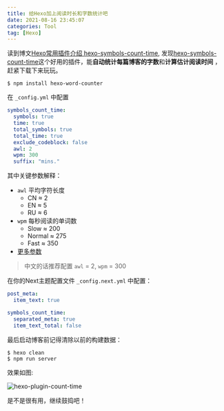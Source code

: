 ```yaml
---
title: 给Hexo加上阅读时长和字数统计吧
date: 2021-08-16 23:45:07
categories: Tool
tag: [Hexo]
---
```


读到博文[Hexo常用插件介绍 hexo-symbols-count-time](https://www.mls-tech.info/hexo/hexo-plugin-symbols-count-time/), 发现[hexo-symbols-count-time](https://github.com/next-theme/hexo-word-counter)这个好用的插件，能**自动统计每篇博客的字数**和**计算估计阅读时间** ，赶紧下载下来玩玩。


```shell
$ npm install hexo-word-counter
```

在 `_config.yml` 中配置

```yaml
symbols_count_time:
  symbols: true
  time: true
  total_symbols: true
  total_time: true
  exclude_codeblock: false
  awl: 2
  wpm: 300
  suffix: "mins."
```

其中关键参数解释：
- `awl` 平均字符长度
  - CN ≈ 2
  - EN ≈ 5
  - RU ≈ 6
- `wpm` 每秒阅读的单词数
  - Slow ≈ 200
  - Normal ≈ 275
  - Fast ≈ 350
- [更多参数 ](https://github.com/next-theme/hexo-word-counter#parameters)

> 中文的话推荐配置 `awl` = 2, `wpm` = 300

在你的Next主题配置文件 `_config.next.yml` 中配置：

```yaml
post_meta:
  item_text: true

symbols_count_time:
  separated_meta: true
  item_text_total: false
```

最后启动博客前记得清除以前的构建数据：

```shell
$ hexo clean
$ npm run server
```

效果如图:

![hexo-plugin-count-time](https://file.bruski.wang/images/hexo-plugin-count-time.png)

是不是很有用，继续鼓捣吧！